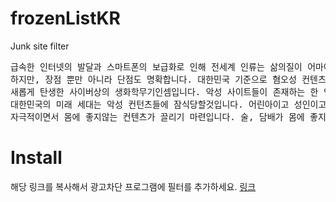 # frozenListKR
Junk site filter<br/>
<pre>
급속한 인터넷의 발달과 스마트폰의 보급화로 인해 전세계 인류는 삶의질이 어마어마할 정도로 업그레이드되었습니다. 
하지만, 장점 뿐만 아니라 단점도 명확합니다. 대한민국 기준으로 혐오성 컨텐츠를 생산 및 배포하는 악성 사이트들은 
새롭게 탄생한 사이버상의 생화학무기인셈입니다. 악성 사이트들이 존재하는 한 인위적으로 차단하지 않는 이상 
대한민국의 미래 세대는 악성 컨턴츠들에 잠식당할것입니다. 어린아이고 성인이고, 노인이고 할것 없이 
자극적이면서 몸에 좋지않는 컨텐츠가 끌리기 마련입니다. 술, 담배가 몸에 좋지 않다는것을 알지만, 쉽사리 끊어내기 힘들지 않습니까?
</pre>

# Install
해당 링크를 복사해서 광고차단 프로그램에 필터를 추가하세요.
<a href='https://raw.githubusercontent.com/elsannadisney/frozenListKR/master/main.txt'>링크</a>
